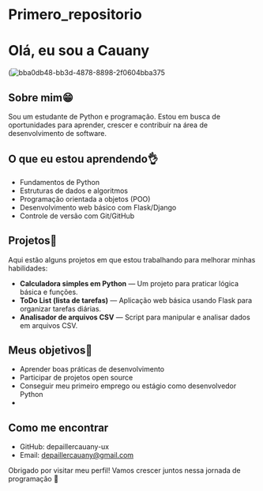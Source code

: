 # Primero_repositorio

# Olá, eu sou a Cauany 



(![bba0db48-bb3d-4878-8898-2f0604bba375](https://github.com/user-attachments/assets/e4f227ca-3b84-4c26-bbae-2bb8b98b9519)



## Sobre mim😁
Sou um estudante de Python e programação. Estou em busca de oportunidades para aprender, crescer e contribuir na área de desenvolvimento de software.


## O que eu estou aprendendo👌
- Fundamentos de Python
- Estruturas de dados e algoritmos
- Programação orientada a objetos (POO)
- Desenvolvimento web básico com Flask/Django
- Controle de versão com Git/GitHub

## Projetos📖
Aqui estão alguns projetos em que estou trabalhando para melhorar minhas habilidades:
- **Calculadora simples em Python** — Um projeto para praticar lógica básica e funções.
- **ToDo List (lista de tarefas)** — Aplicação web básica usando Flask para organizar tarefas diárias.
- **Analisador de arquivos CSV** — Script para manipular e analisar dados em arquivos CSV.

## Meus objetivos🎯
- Aprender boas práticas de desenvolvimento
- Participar de projetos open source
- Conseguir meu primeiro emprego ou estágio como desenvolvedor Python
- 

## Como me encontrar
- GitHub: depaillercauany-ux
- Email: depaillercauany@gmail.com
  
Obrigado por visitar meu perfil! Vamos crescer juntos nessa jornada de programação 🚀
